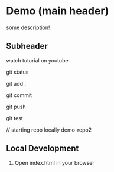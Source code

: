# Demo (main header)

some description!


## Subheader

watch tutorial on youtube

git status

git add . 

git commit

git push

git test



// starting repo locally
demo-repo2


## Local Development

1. Open index.html in your browser
